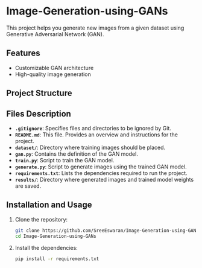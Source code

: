 # Image-Generation-using-GANs

This project helps you generate new images from a given dataset using Generative Adversarial Network (GAN).

## Features
- Customizable GAN architecture
- High-quality image generation

## Project Structure
## Files Description

- **`.gitignore`**: Specifies files and directories to be ignored by Git.
- **`README.md`**: This file. Provides an overview and instructions for the project.
- **`dataset/`**: Directory where training images should be placed.
- **`gan.py`**: Contains the definition of the GAN model.
- **`train.py`**: Script to train the GAN model.
- **`generate.py`**: Script to generate images using the trained GAN model.
- **`requirements.txt`**: Lists the dependencies required to run the project.
- **`results/`**: Directory where generated images and trained model weights are saved.

## Installation and Usage

1. Clone the repository:
   ```bash
   git clone https://github.com/SreeEswaran/Image-Generation-using-GANs.git
   cd Image-Generation-using-GANs
2. Install the dependencies:
   ```bash
   pip install -r requirements.txt

